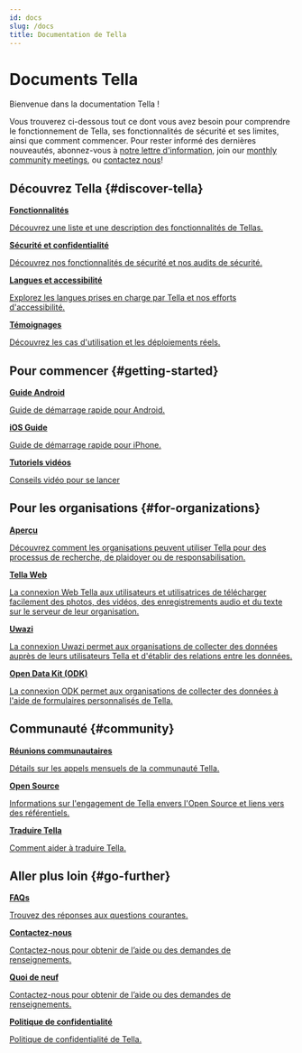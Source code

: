 ```yaml
---
id: docs
slug: /docs
title: Documentation de Tella
---
```


# Documents Tella

Bienvenue dans la documentation Tella !

Vous trouverez ci-dessous tout ce dont vous avez besoin pour comprendre le fonctionnement de Tella, ses fonctionnalités de sécurité et ses limites, ainsi que comment commencer. Pour rester informé des dernières nouveautés, abonnez-vous à [notre lettre d'information](https://blog.wearehorizontal.org/#/portal), join our [monthly community meetings](/community-meetings), ou [contactez nous](/contact-us)!


## Découvrez Tella {#discover-tella}


<div class="doc-card-list">
    <div className="doc-card">
      <a href="/features">
        <div className="doc-card-content">
          <b>Fonctionnalités</b>
          <p>Découvrez une liste et une description des fonctionnalités de Tellas.</p>
        </div>
      </a>
    </div>
    <div className="doc-card">
      <a href="/security-and-privacy">
        <div className="doc-card-content">
          <b>Sécurité et confidentialité</b>
          <p>Découvrez nos fonctionnalités de sécurité et nos audits de sécurité.</p>
        </div>
      </a>
    </div>
    <div className="doc-card">
      <a href="/accessibility">
        <div className="doc-card-content">
          <b>Langues et accessibilité</b>
          <p>Explorez les langues prises en charge par Tella et nos efforts d'accessibilité.</p>
        </div>
      </a>
    </div>
    <div className="doc-card">
      <a href="/user-stories">
        <div className="doc-card-content">
          <b>Témoignages </b>
          <p>Découvrez les cas d'utilisation et les déploiements réels.</p>
        </div>
      </a>
    </div>
</div>

## Pour commencer {#getting-started} 

<div class="doc-card-list">
    <div className="doc-card">
      <a href="/get-started-android">
        <div className="doc-card-content">
          <b>Guide Android</b>
          <p>Guide de démarrage rapide pour Android.</p>
        </div>
      </a>
    </div>
    <div className="doc-card">
      <a href="/get-started-ios">
        <div className="doc-card-content">
          <b>iOS Guide</b>
          <p>Guide de démarrage rapide pour iPhone.</p>
        </div>
      </a>
    </div>
    <div className="doc-card">
      <a href="/video-tutorials">
        <div className="doc-card-content">
          <b>Tutoriels vidéos</b>
          <p>Conseils vidéo pour se lancer</p>
        </div>
      </a>
    </div>
</div>

## Pour les organisations {#for-organizations}

<div class="doc-card-list">
    <div className="doc-card">
      <a href="/for-organizations">
        <div className="doc-card-content">
          <b>Aperçu</b>
          <p>Découvrez comment les organisations peuvent utiliser Tella pour des processus de recherche, de plaidoyer ou de responsabilisation.</p>
        </div>
      </a>
    </div>
    <div className="doc-card">
      <a href="/tella-web">
        <div className="doc-card-content">
          <b>Tella Web</b>
          <p>La connexion Web Tella aux utilisateurs et utilisatrices de télécharger facilement des photos, des vidéos, des enregistrements audio et du texte sur le serveur de leur organisation.</p>
        </div>
      </a>
    </div>
    <div className="doc-card">
      <a href="/uwazi">
        <div className="doc-card-content">
          <b>Uwazi</b>
          <p>La connexion Uwazi permet aux organisations de collecter des données auprès de leurs utilisateurs Tella et d'établir des relations entre les données.</p>
        </div>
      </a>
    </div>
    <div className="doc-card">
      <a href="/odk">
        <div className="doc-card-content">
          <b>Open Data Kit (ODK)</b>
          <p>La connexion ODK permet aux organisations de collecter des données à l'aide de formulaires personnalisés de Tella.</p>
        </div>
      </a>
    </div>
</div>


## Communauté {#community}

<div class="doc-card-list">
    <div className="doc-card">
      <a href="/community-meetings">
        <div className="doc-card-content">
          <b>Réunions communautaires</b>
          <p>Détails sur les appels mensuels de la communauté Tella.</p>
        </div>
      </a>
    </div>
    <div className="doc-card">
      <a href="/open-source">
        <div className="doc-card-content">
          <b>Open Source</b>
          <p>Informations sur l'engagement de Tella envers l'Open Source et liens vers des référentiels.</p>
        </div>
      </a>
    </div>
    <div className="doc-card">
      <a href="/translating-tella">
        <div className="doc-card-content">
          <b>Traduire Tella</b>
          <p>Comment aider à traduire Tella.</p>
        </div>
      </a>
    </div>
</div>

## Aller plus loin {#go-further}

<div class="doc-card-list">
    <div className="doc-card">
      <a href="/faq">
        <div className="doc-card-content">
          <b>FAQs</b>
          <p>Trouvez des réponses aux questions courantes.</p>
        </div>
      </a>
    </div>
    <div className="doc-card">
      <a href="/contact-us">
        <div className="doc-card-content">
          <b>Contactez-nous</b>
          <p>Contactez-nous pour obtenir de l’aide ou des demandes de renseignements.</p>
        </div>
      </a>
    </div>
    <div className="doc-card">
      <a href="/releases">
        <div className="doc-card-content">
          <b>Quoi de neuf</b>
          <p>Contactez-nous pour obtenir de l’aide ou des demandes de renseignements.</p>
        </div>
      </a>
    </div>
    <div className="doc-card">
      <a href="/privacy">
        <div className="doc-card-content">
          <b>Politique de confidentialité</b>
          <p>Politique de confidentialité de Tella.</p>
        </div>
      </a>
    </div>
</div>
